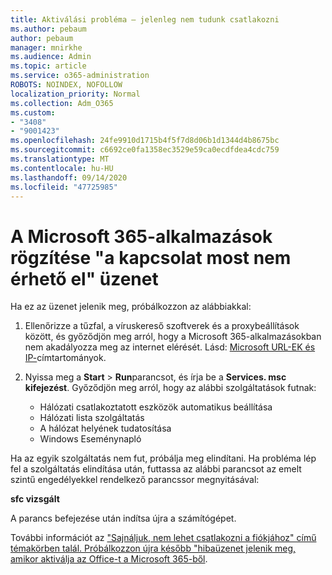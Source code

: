 ```yaml
---
title: Aktiválási probléma – jelenleg nem tudunk csatlakozni
ms.author: pebaum
author: pebaum
manager: mnirkhe
ms.audience: Admin
ms.topic: article
ms.service: o365-administration
ROBOTS: NOINDEX, NOFOLLOW
localization_priority: Normal
ms.collection: Adm_O365
ms.custom:
- "3408"
- "9001423"
ms.openlocfilehash: 24fe9910d1715b4f5f7d8d06b1d1344d4b8675bc
ms.sourcegitcommit: c6692ce0fa1358ec3529e59ca0ecdfdea4cdc759
ms.translationtype: MT
ms.contentlocale: hu-HU
ms.lasthandoff: 09/14/2020
ms.locfileid: "47725985"
---
```

# <a name="fixing-the-microsoft-365-apps-we-are-unable-to-connect-right-now-message"></a>A Microsoft 365-alkalmazások rögzítése "a kapcsolat most nem érhető el" üzenet

Ha ez az üzenet jelenik meg, próbálkozzon az alábbiakkal:

1. Ellenőrizze a tűzfal, a víruskereső szoftverek és a proxybeállítások között, és győződjön meg arról, hogy a Microsoft 365-alkalmazásokban nem akadályozza meg az internet elérését. Lásd: [Microsoft URL-EK és IP-](https://docs.microsoft.com/office365/enterprise/urls-and-ip-address-ranges)címtartományok.

2. Nyissa meg a **Start**  >  **Run**parancsot, és írja be a **Services. msc kifejezést**. Győződjön meg arról, hogy az alábbi szolgáltatások futnak:
    - Hálózati csatlakoztatott eszközök automatikus beállítása
    - Hálózati lista szolgáltatás
    - A hálózat helyének tudatosítása
    - Windows Eseménynapló

Ha az egyik szolgáltatás nem fut, próbálja meg elindítani. Ha probléma lép fel a szolgáltatás elindítása után, futtassa az alábbi parancsot az emelt szintű engedélyekkel rendelkező parancssor megnyitásával:

**sfc vizsgált**

A parancs befejezése után indítsa újra a számítógépet.

További információt az ["Sajnáljuk, nem lehet csatlakozni a fiókjához" című témakörben talál. Próbálkozzon újra később "hibaüzenet jelenik meg, amikor aktiválja az Office-t a Microsoft 365-ből](https://docs.microsoft.com/office/troubleshoot/activation-installation/issue-when-activate-office-from-office-365).